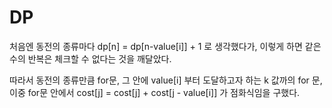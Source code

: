 # DP

처음엔 동전의 종류마다 dp[n] = dp[n-value[i]] + 1 로 생각했다가, 이렇게 하면 같은 수의 반복은 체크할 수 없다는 것을 깨달았다.

따라서 동전의 종류만큼 for문, 그 안에 value[i] 부터 도달하고자 하는 k 값까의 for 문, 이중 for문 안에서 cost[j] = cost[j] + cost[j - value[i]] 가 점화식임을 구했다.
 
